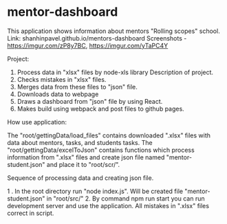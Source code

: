 # mentor-dashboard
This application shows information about mentors "Rolling scopes" school.
Link: shanhinpavel.github.io/mentors-dashboard
Screenshots - https://imgur.com/zP8y7BC, https://imgur.com/yTaPC4Y

Project:
1. Process data in "xlsx" files by node-xls library
Description of project.
2. Checks mistakes in "xlsx" files.
3. Merges data from these files to "json" file.
4. Downloads data to webpage
5. Draws a dashboard from "json" file by using React.
6. Makes build using webpack and post files to github pages.

How use application:

  The "root/gettingData/load_files" contains downloaded ".xlsx" files with data about mentors, tasks, and students tasks. The "root/gettingData/excelToJson" contains functions which process information from ".xlsx" files and create json file named "mentor-student.json" and place it to "root/scr/".
  
Sequence of processing data and creating json file.

1 . In the root directory run "node index.js". Will be created file "mentor-student.json" in "root/src/"
2. By command npm run start you can run development server and use the application.
All mistakes in ".xlsx" files correct in script.

